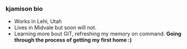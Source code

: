 ### kjamison bio

- Works in Lehi, Utah
- Lives in Midvale but soon will not.
- Learning more bout GIT, refreshing my memory on command.
**Going through the process of getting my first home :)**
